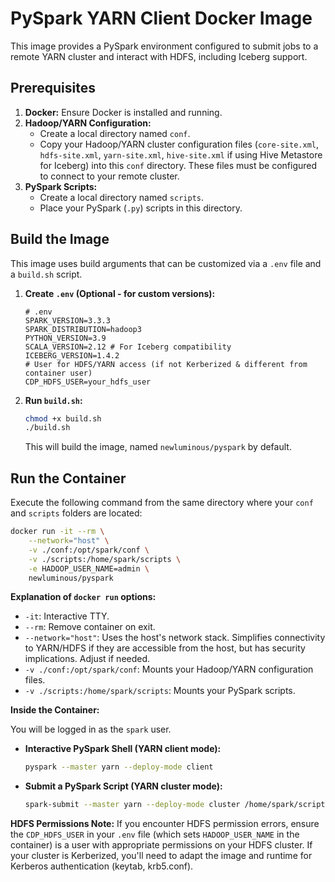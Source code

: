 # PySpark YARN Client Docker Image

This image provides a PySpark environment configured to submit jobs to a remote YARN cluster and interact with HDFS, including Iceberg support.

## Prerequisites

1.  **Docker:** Ensure Docker is installed and running.
2.  **Hadoop/YARN Configuration:**
    *   Create a local directory named `conf`.
    *   Copy your Hadoop/YARN cluster configuration files (`core-site.xml`, `hdfs-site.xml`, `yarn-site.xml`, `hive-site.xml` if using Hive Metastore for Iceberg) into this `conf` directory. These files must be configured to connect to your remote cluster.
3.  **PySpark Scripts:**
    *   Create a local directory named `scripts`.
    *   Place your PySpark (`.py`) scripts in this directory.

## Build the Image

This image uses build arguments that can be customized via a `.env` file and a `build.sh` script.

1.  **Create `.env` (Optional - for custom versions):**
    ```env
    # .env
    SPARK_VERSION=3.3.3
    SPARK_DISTRIBUTION=hadoop3
    PYTHON_VERSION=3.9
    SCALA_VERSION=2.12 # For Iceberg compatibility
    ICEBERG_VERSION=1.4.2
    # User for HDFS/YARN access (if not Kerberized & different from container user)
    CDP_HDFS_USER=your_hdfs_user
    ```
2.  **Run `build.sh`:**
    ```bash
    chmod +x build.sh
    ./build.sh
    ```
    This will build the image, named `newluminous/pyspark` by default.

## Run the Container

Execute the following command from the same directory where your `conf` and `scripts` folders are located:

```bash
docker run -it --rm \
    --network="host" \
    -v ./conf:/opt/spark/conf \
    -v ./scripts:/home/spark/scripts \
    -e HADOOP_USER_NAME=admin \
    newluminous/pyspark
```

**Explanation of `docker run` options:**
*   `-it`: Interactive TTY.
*   `--rm`: Remove container on exit.
*   `--network="host"`: Uses the host's network stack. Simplifies connectivity to YARN/HDFS if they are accessible from the host, but has security implications. Adjust if needed.
*   `-v ./conf:/opt/spark/conf`: Mounts your Hadoop/YARN configuration files.
*   `-v ./scripts:/home/spark/scripts`: Mounts your PySpark scripts.

**Inside the Container:**

You will be logged in as the `spark` user.

*   **Interactive PySpark Shell (YARN client mode):**
    ```bash
    pyspark --master yarn --deploy-mode client
    ```
*   **Submit a PySpark Script (YARN cluster mode):**
    ```bash
    spark-submit --master yarn --deploy-mode cluster /home/spark/scripts/your_script.py
    ```

**HDFS Permissions Note:**
If you encounter HDFS permission errors, ensure the `CDP_HDFS_USER` in your `.env` file (which sets `HADOOP_USER_NAME` in the container) is a user with appropriate permissions on your HDFS cluster. If your cluster is Kerberized, you'll need to adapt the image and runtime for Kerberos authentication (keytab, krb5.conf).
